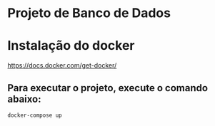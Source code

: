 # Projeto de Banco de Dados

# Instalação do docker
https://docs.docker.com/get-docker/

## Para executar o projeto, execute o comando abaixo:
```
docker-compose up
```